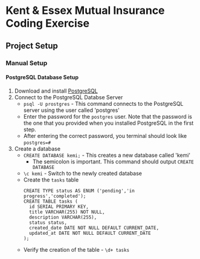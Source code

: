 # Kent & Essex Mutual Insurance Coding Exercise
## Project Setup
### Manual Setup
#### PostgreSQL Database Setup
1. Download and install [PostgreSQL](https://www.postgresql.org/download/)
2. Connect to the PostgreSQL Databse Server
   - `psql -U prostgres` - This command connects to the PostgreSQL server using the user called 'postgres'
   - Enter the password for the `postgres` user. Note that the password is the one that you provided when you installed PostgreSQL in the first step.
   - After entering the correct password, you terminal should look like `postgres=#`
3. Create a database
   - `CREATE DATABASE kemi;` - This creates a new database called 'kemi'
     - The semicolon is important. This command should output `CREATE DATABASE`
   - `\c kemi` - Switch to the newly created database
   - Create the `tasks` table
      ```
      CREATE TYPE status AS ENUM ('pending','in progress','completed');
      CREATE TABLE tasks (
        id SERIAL PRIMARY KEY,
        title VARCHAR(255) NOT NULL,
        description VARCHAR(255),
        status status,
        created_date DATE NOT NULL DEFAULT CURRENT_DATE,
        updated_at DATE NOT NULL DEFAULT CURRENT_DATE
      );
      ```
   - Verify the creation of the table - `\d+ tasks`
      
